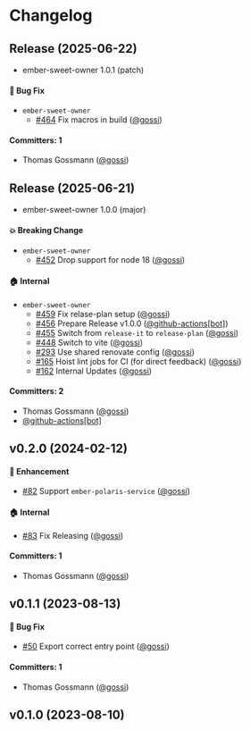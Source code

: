 # Changelog

## Release (2025-06-22)

* ember-sweet-owner 1.0.1 (patch)

#### :bug: Bug Fix
* `ember-sweet-owner`
  * [#464](https://github.com/gossi/ember-sweet-owner/pull/464) Fix macros in build ([@gossi](https://github.com/gossi))

#### Committers: 1
- Thomas Gossmann ([@gossi](https://github.com/gossi))

## Release (2025-06-21)

* ember-sweet-owner 1.0.0 (major)

#### :boom: Breaking Change
* `ember-sweet-owner`
  * [#452](https://github.com/gossi/ember-sweet-owner/pull/452) Drop support for node 18 ([@gossi](https://github.com/gossi))

#### :house: Internal
* `ember-sweet-owner`
  * [#459](https://github.com/gossi/ember-sweet-owner/pull/459) Fix relase-plan setup ([@gossi](https://github.com/gossi))
  * [#456](https://github.com/gossi/ember-sweet-owner/pull/456) Prepare Release v1.0.0 ([@github-actions[bot]](https://github.com/apps/github-actions))
  * [#455](https://github.com/gossi/ember-sweet-owner/pull/455) Switch from `release-it` to `release-plan` ([@gossi](https://github.com/gossi))
  * [#448](https://github.com/gossi/ember-sweet-owner/pull/448) Switch to vite ([@gossi](https://github.com/gossi))
  * [#293](https://github.com/gossi/ember-sweet-owner/pull/293) Use shared renovate config ([@gossi](https://github.com/gossi))
  * [#165](https://github.com/gossi/ember-sweet-owner/pull/165) Hoist lint jobs for CI (for direct feedback) ([@gossi](https://github.com/gossi))
  * [#162](https://github.com/gossi/ember-sweet-owner/pull/162) Internal Updates ([@gossi](https://github.com/gossi))

#### Committers: 2
- Thomas Gossmann ([@gossi](https://github.com/gossi))
- [@github-actions[bot]](https://github.com/apps/github-actions)



## v0.2.0 (2024-02-12)

#### :rocket: Enhancement
* [#82](https://github.com/gossi/ember-sweet-owner/pull/82) Support `ember-polaris-service` ([@gossi](https://github.com/gossi))

#### :house: Internal
* [#83](https://github.com/gossi/ember-sweet-owner/pull/83) Fix Releasing ([@gossi](https://github.com/gossi))

#### Committers: 1
- Thomas Gossmann ([@gossi](https://github.com/gossi))

## v0.1.1 (2023-08-13)

#### :bug: Bug Fix
* [#50](https://github.com/gossi/ember-sweet-owner/pull/50) Export correct entry point ([@gossi](https://github.com/gossi))

#### Committers: 1
- Thomas Gossmann ([@gossi](https://github.com/gossi))

## v0.1.0 (2023-08-10)

